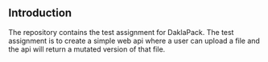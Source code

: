 ## Introduction
The repository contains the test assignment for DaklaPack. The test assignment is to create a simple web api where a user can upload a file and the api will return a mutated version of that file.


